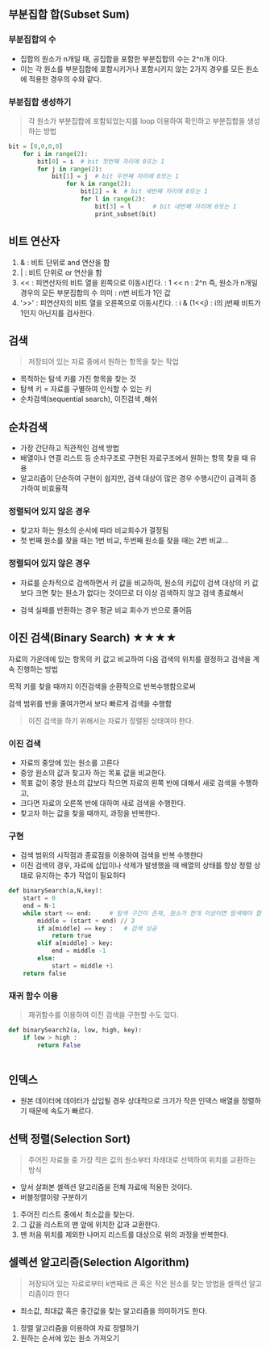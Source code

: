 ## 부분집합 합(Subset Sum)
### 부분집합의 수
- 집합의 원소가 n개일 때, 공집합을 포함한 부분집합의 수는 2^n개 이다.
- 이는 각 원소를 부분집합에 포함시키거나 포함시키지 않는 
  2가지 경우를 모든 원소에 적용한 경우의 수와 같다.
  

### 부분집합 생성하기
> 각 원소가 부분집합에 포함되었는지를 loop 이용하여 확인하고 부분집합을 생성하는 방법

```python
bit = [0,0,0,0]
    for i in range(2):
        bit[0] = i  # bit 첫번째 자리에 0또는 1
        for j in range(2):
            bit[1] = j  # bit 두번째 자리에 0또는 1
                for k in range(2):
                    bit[2] = k  # bit 세번째 자리에 0또는 1
                    for l in range(2):
                        bit[3] = l      # bit 네번째 자리에 0또는 1
                        print_subset(bit)
```


## 비트 연산자
1. & : 비트 단위로 and 연산을 함
2. | : 비트 단위로 or 연산을 함
3. << : 피연산자의 비트 열을 왼쪽으로 이동시킨다.
   : 1 << n : 2^n 즉, 원소가 n개일 경우의 모든 부분집합의 수 의미
   : n번 비트가 1인 값
4. '>>' : 피연산자의 비트 열을 오른쪽으로 이동시킨다.
   : i & (1<<j) : i의 j번째 비트가 1인지 아닌지를 검사한다.
   

## 검색
> 저장되어 있는 자료 중에서 원하는 항목을 찾는 작업
- 목적하는 탐색 키를 가진 항목을 찾는 것 
- 탐색 키 = 자료를 구별하여 인식할 수 있는 키
- 순차검색(sequential search), 이진검색 ,해쉬 


## 순차검색
- 가장 간단하고 직관적인 검색 방법
- 배열이나 연결 리스트 등 순차구조로 구현된 자료구조에서 원하는 항목 찾을 때 유용
- 알고리즘이 단순하여 구현이 쉽지만, 검색 대상이 많은 경우 수행시간이 급격히 증가하여 비효율적

### 정렬되어 있지 않은 경우
- 찾고자 하는 원소의 순서에 따라 비교회수가 결정됨
- 첫 번째 원소를 찾을 때는 1번 비교, 두번째 원소를 찾을 때는 2번 비교...

### 정렬되어 있지 않은 경우
- 자료를 순차적으로 검색하면서 키 값을 비교하여, 
  원소의 키값이 검색 대상의 키 값보다 크면 찾는 원소가 없다는 것이므로
  더 이상 검색하지 않고 검색 종료해서
  
- 검색 실패를 반환하는 경우 평균 비교 회수가 반으로 줄어듬


## 이진 검색(Binary Search) ★★★★
 자료의 가운데에 있는 항목의 키 값고 비교하여 다음 검색의 위치를 결정하고 검색을 계속 진행하는 방법
 
 목적 키를 찾을 때까지 이진검색을 순환적으로 반복수행함으로써 
 
 검색 범위를 반을 줄여가면서 보다 빠르게 검색을 수행함 
> 이진 검색을 하기 위해서는 자료가 정렬된 상태여야 한다.

### 이진 검색
- 자료의 중앙에 있는 원소를 고른다
- 중앙 원소의 값과 찾고자 하는 목표 값을 비교한다.
- 목표 값이 중앙 원소의 값보다 작으면 자료의 왼쪽 반에 대해서 새로 검색을 수행하고,
- 크다면 자료의 오른쪽 반에 대하여 새로 검색을 수행한다.
- 찾고자 하는 값을 찾을 때까지, 과정을 반복한다.

### 구현
- 검색 범위의 시작점과 종료점을 이용하여 검색을 반복 수행한다
- 이진 검색의 경우, 자료에 삽입이나 삭제가 발생했을 때 배열의 상태를
항상 정렬 상태로 유지하는 추가 작업이 필요하다
  
```python
def binarySearch(a,N,key):
    start = 0
    end = N-1
    while start <= end:     # 탐색 구간이 존재, 원소가 한개 이상이면 탐색해야 함!
        middle = (start + end) // 2
        if a[middle] == key :   # 검색 성공
            return true
        elif a[middle] > key:
            end = middle -1
        else:
            start = middle +1
    return false
```

### 재귀 함수 이용
> 재귀함수를 이용하여 이진 검색을 구현할 수도 있다.
```python
def binarySearch2(a, low, high, key):
    if low > high :
        return False
    


```

## 인덱스
- 원본 데이터에 데이터가 삽입될 경우 상대적으로 크기가 작은 인덱스 배열을
정렬하기 때문에 속도가 빠르다.
  

## 선택 정렬(Selection Sort)
> 주어진 자료들 중 가장 작은 값의 원소부터 차례대로 선택하여 위치를 교환하는 방식
- 앞서 살펴본 셀렉션 알고리즘을 전체 자료에 적용한 것이다.
- 버블정렬이랑 구분하기

1. 주어진 리스트 중에서 최소값을 찾는다.
2. 그 값을 리스트의 맨 앞에 위치한 값과 교환한다.
3. 맨 처음 위치를 제외한 나머지 리스트를 대상으로 위의 과정을 반복한다.


## 셀렉션 알고리즘(Selection Algorithm)
> 저장되어 있는 자료로부터 k번째로 큰 혹은 작은 원소를 찾는 방법을 셀렉션 알고리즘이라 한다
- 최소값, 최대값 혹은 중간값을 찾는 알고리즘을 의미하기도 한다.

1. 정렬 알고리즘을 이용하여 자료 정렬하기
2. 원하는 순서에 있는 원소 가져오기

